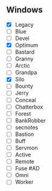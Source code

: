 ## Windows
- [x] Legacy
- [ ] Blue
- [ ] Devel
- [x] Optimum
- [ ] Bastard
- [ ] Granny
- [ ] Arctic
- [ ] Grandpa
- [x] Silo
- [ ] Bounty
- [ ] Jerry
- [ ] Conceal
- [ ] Chatterbox
- [ ] Forest
- [ ] BankRobber
- [ ] secnotes
- [ ] Bastion
- [ ] Buff
- [ ] Servmon
- [ ] Active
- [ ] Remote
- [ ] Fuse #AD
- [ ] Omni
- [ ] Worker 